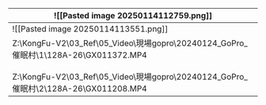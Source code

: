 
| ![[Pasted image 20250114112759.png]]                                                                                                                                 |
| -------------------------------------------------------------------------------------------------------------------------------------------------------------------- |
| ![[Pasted image 20250114113551.png]]                                                                                                                                 |
| Z:\KongFu-V2\03_Ref\05_Video\現場gopro\20240124_GoPro_催眠村\1\128A-26\GX011372.MP4<br><br>Z:\KongFu-V2\03_Ref\05_Video\現場gopro\20240124_GoPro_催眠村\2\128A-26\GX011208.MP4 |
